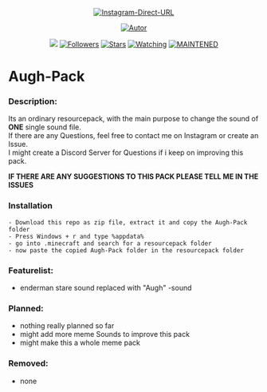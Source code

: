 <p align="center">
<a href="https://www.instagram.com/_rekutoryt_/"><img title="Instagram-Direct-URL" src="https://img.shields.io/badge/Instagram%20Direct%20URL-green?colorA=%23ff0000&colorB=C13584&style=for-the-badge"></a>
</p>
<p align="center">
<a href="https://github.com/Rekutor"><img title="Autor" src="https://img.shields.io/badge/Author-Rekutor-5851DB.svg?style=for-the-badge&logo=github"></a>
</p>
<p align="center">
<a href="https://hits.seeyoufarm.com"><img src="https://hits.seeyoufarm.com/api/count/incr/badge.svg?url=https%3A%2F%2Fgithub.com%2FRekutor%2FAugh-Pack&count_bg=%23833AB4&title_bg=%23555555&icon=&icon_color=%23E7E7E7&title=hits&edge_flat=false"/></a>
<a href="https://github.com/Rekutor/followers"><img title="Followers" src="https://img.shields.io/github/followers/Rekutor?color=%23833AB4&logo=github&style=flat-square"></a>
<a href="https://github.com/Rekutor/Augh-Pack/"><img title="Stars" src="https://img.shields.io/github/stars/Rekutor/Augh-Pack?color=%23833AB4&logo=github&style=flat-square](https://img.shields.io/github/stars/Rekutor/Augh-Pack?color=%23833AB4"></a>
<a href="https://github.com/Rekutor/Augh-Pack/watchers"><img title="Watching" src="https://img.shields.io/github/watchers/Rekutor/Augh-Pack?color=%23833AB4"></a>
<a href="#"><img title="MAINTENED" src="https://img.shields.io/badge/MAINTENED-YES-%23833AB4?style=flat-square"/></a>
</p>

# Augh-Pack

### Description:
Its an ordinary resourcepack,
with the main purpose to change the sound of **ONE** single sound file. <br/>
If there are any Questions, feel free to contact me on Instagram or create an Issue.<br/>
I might create a Discord Server for Questions if i keep on improving this pack.

**IF THERE ARE ANY SUGGESTIONS TO THIS PACK PLEASE TELL ME IN THE ISSUES**

### Installation
```
- Download this repo as zip file, extract it and copy the Augh-Pack folder
- Press Windows + r and type %appdata%
- go into .minecraft and search for a resourcepack folder
- now paste the copied Augh-Pack folder in the resourcepack folder
```
### Featurelist:
- enderman stare sound replaced with "Augh" -sound

### Planned:
- nothing really planned so far
- might add more meme Sounds to improve this pack
- might make this a whole meme pack

### Removed:
- none
